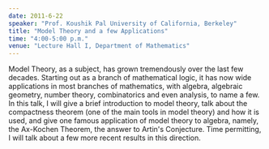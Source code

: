 ```yaml
---
date: 2011-6-22
speaker: "Prof. Koushik Pal University of California, Berkeley"
title: "Model Theory and a few Applications"
time: "4:00-5:00 p.m." 
venue: "Lecture Hall I, Department of Mathematics"
---
```

Model Theory, as a subject, has grown tremendously over the last few decades. Starting out as a branch of mathematical logic, it has now wide applications in most branches of mathematics, with algebra, algebraic geometry, number theory, combinatorics and even analysis, to name a few. In this talk, I will give a brief introduction to model theory, talk about the compactness theorem (one of the main tools in model theory) and how it is used, and give one famous application of model theory to algebra, namely, the Ax-Kochen Theorem, the answer to Artin's Conjecture. Time permitting, I will talk about a few more recent results in this direction.
